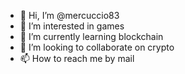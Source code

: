 - 👋 Hi, I’m @mercuccio83
- 👀 I’m interested in games
- 🌱 I’m currently learning blockchain  
- 💞️ I’m looking to collaborate on crypto
- 📫 How to reach me by mail
<!---
mercuccio83/mercuccio83 is a ✨ special ✨ repository because its `README.md` (this file) appears on your GitHub profile.
You can click the Preview link to take a look at your changes.
--->
